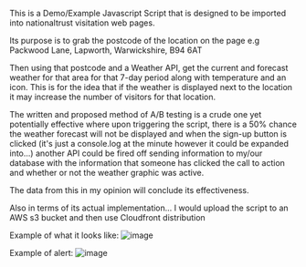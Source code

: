 This is a Demo/Example Javascript Script that is designed to be imported into nationaltrust visitation web pages.

Its purpose is to grab the postcode of the location on the page e.g Packwood Lane, Lapworth, Warwickshire, B94 6AT

Then using that postcode and a Weather API, get the current and forecast weather for that area for that 7-day period along with temperature and an icon.
This is for the idea that if the weather is displayed next to the location it may increase the number of visitors for that location.

The written and proposed method of A/B testing is a crude one yet potentially effective where upon triggering the script, there is a 50% chance the 
weather forecast will not be displayed and when the sign-up button is clicked (it's just a console.log at the minute however it could be expanded into...)
another API could be fired off sending information to my/our database with the information that someone has clicked the call to action and whether or not
the weather graphic was active.

The data from this in my opinion will conclude its effectiveness.

Also in terms of its actual implementation... I would upload the script to an AWS s3 bucket and then use Cloudfront distribution

Example of what it looks like: ![image](https://github.com/BenjaminChambers1/GoodGrowth/assets/51539083/4834b3fd-7132-4134-a7d8-bc12fe195155)

Example of alert: ![image](https://github.com/BenjaminChambers1/GoodGrowth/assets/51539083/40313460-ade7-4cf0-9137-d2481be22a17)
